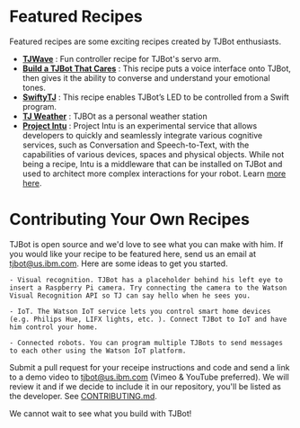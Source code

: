 
# Featured Recipes
Featured recipes are some exciting recipes created by TJBot enthusiasts.


- **[TJWave](https://github.com/victordibia/tjwave)** : Fun controller recipe for TJBot's servo arm.
- **[Build a TJBot That Cares](https://medium.com/ibm-watson-developer-cloud/build-a-chatbot-that-cares-part-1-d1c273e17a63#.vtxwvsydl)** : This recipe puts a voice interface onto TJBot, then gives it the ability to converse and understand your emotional tones.
- **[SwiftyTJ](https://github.com/jweisz/swifty-tj)** : This recipe enables TJBot’s LED to be controlled from a Swift program.
- **[TJ Weather](https://github.com/suprbh/tjweather)** : TJBOt as a personal weather station
- **[Project Intu](https://github.com/watson-intu/self-sdk#raspberry-pi)** : Project Intu is an experimental service that allows developers to quickly and seamlessly integrate various cognitive services, such as Conversation and Speech-to-Text, with the capabilities of various devices, spaces and physical objects. While not being a recipe, Intu is a middleware that can be installed on TJBot and used to architect more complex interactions for your robot. Learn [more here](http://www.ibm.com/watson/developercloud/project-intu.html).



# Contributing Your Own Recipes

TJBot is open source and we'd love to see what you can make with him. If you would like your recipe to be featured here, send us an email at tjbot@us.ibm.com.
Here are some ideas to get you started.

    - Visual recognition. TJBot has a placeholder behind his left eye to insert a Raspberry Pi camera. Try connecting the camera to the Watson Visual Recognition API so TJ can say hello when he sees you.

    - IoT. The Watson IoT service lets you control smart home devices (e.g. Philips Hue, LIFX lights, etc. ). Connect TJBot to IoT and have him control your home.

    - Connected robots. You can program multiple TJBots to send messages to each other using the Watson IoT platform.

Submit a pull request for your receipe instructions and code and send a link to a demo video to tjbot@us.ibm.com (Vimeo & YouTube preferred). We will review it and if we decide to include it in our repository, you'll be listed as the developer. See [CONTRIBUTING.md](../CONTRIBUTING.md).

We cannot wait to see what you build with TJBot!
